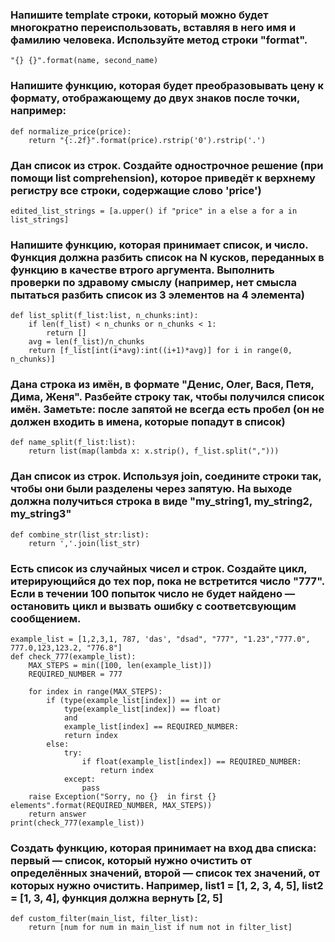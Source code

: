 ### Напишите template строки, который можно будет многократно переиспользовать, вставляя в него имя и фамилию человека. Используйте метод строки "format".

    "{} {}".format(name, second_name)

### Напишите функцию, которая будет преобразовывать цену к формату, отображающему до двух знаков после точки, например:

    def normalize_price(price):
        return "{:.2f}".format(price).rstrip('0').rstrip('.')

### Дан список из строк. Создайте однострочное решение (при помощи list comprehension), которое приведёт к верхнему регистру все строки, содержащие слово 'price')

    edited_list_strings = [a.upper() if "price" in a else a for a in list_strings]

### Напишите функцию, которая принимает список, и число. Функция должна разбить список на N кусков, переданных в функцию в качестве втрого аргумента. Выполнить проверки по здравому смыслу (например, нет смысла пытаться разбить список из 3 элементов на 4 элемента)

    def list_split(f_list:list, n_chunks:int):
        if len(f_list) < n_chunks or n_chunks < 1:
            return []
        avg = len(f_list)/n_chunks
        return [f_list[int(i*avg):int((i+1)*avg)] for i in range(0, n_chunks)]

### Дана строка из имён, в формате "Денис, Олег, Вася, Петя, Дима, Женя". Разбейте строку так, чтобы получился список имён. Заметьте: после запятой не всегда есть пробел (он не должен входить в имена, которые попадут в список)

    def name_split(f_list:list):
        return list(map(lambda x: x.strip(), f_list.split(",")))

### Дан список из строк. Используя join, соедините строки так, чтобы они были разделены через запятую. На выходе должна получиться строка в виде "my_string1, my_string2, my_string3"

    def combine_str(list_str:list):
        return ','.join(list_str)

### Есть список из случайных чисел и строк. Создайте цикл, итерирующийся до тех пор, пока не встретится число "777". Если в течении 100 попыток число не будет найдено — остановить цикл и вызвать ошибку с соответсвующим сообщением.

    example_list = [1,2,3,1, 787, 'das', "dsad", "777", "1.23","777.0", 777.0,123,123.2, "776.8"]
    def check_777(example_list):
        MAX_STEPS = min([100, len(example_list)])
        REQUIRED_NUMBER = 777

        for index in range(MAX_STEPS):
            if (type(example_list[index]) == int or 
                type(example_list[index]) == float) 
                and 
                example_list[index] == REQUIRED_NUMBER:
                return index
            else:
                try:
                    if float(example_list[index]) == REQUIRED_NUMBER:
                        return index
                except:
                    pass
        raise Exception("Sorry, no {}  in first {} elements".format(REQUIRED_NUMBER, MAX_STEPS))
        return answer
    print(check_777(example_list))

### Создать функцию, которая принимает на вход два списка: первый — список, который нужно очистить от определённых значений, второй — список тех значений, от которых нужно очистить. Например, list1 = [1, 2, 3, 4, 5], list2 = [1, 3, 4], функция должна вернуть [2, 5]

    def custom_filter(main_list, filter_list):
        return [num for num in main_list if num not in filter_list]

